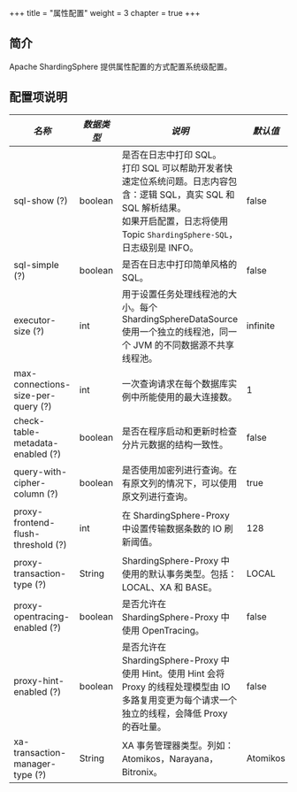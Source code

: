 +++
title = "属性配置"
weight = 3
chapter = true
+++

## 简介

Apache ShardingSphere 提供属性配置的方式配置系统级配置。

## 配置项说明

| *名称*                             | *数据类型*   | *说明*                                                                                                                                                                                  | *默认值*  |
| ---------------------------------- | ----------- | -------------------------------------------------------------------------------------------------------------------------------------------------------------------------------------- | -------- |
| sql-show (?)                       | boolean     | 是否在日志中打印 SQL。 <br /> 打印 SQL 可以帮助开发者快速定位系统问题。日志内容包含：逻辑 SQL，真实 SQL 和 SQL 解析结果。<br /> 如果开启配置，日志将使用 Topic `ShardingSphere-SQL`，日志级别是 INFO。 | false    |
| sql-simple (?)                     | boolean     | 是否在日志中打印简单风格的 SQL。                                                                                                                                                           | false    |
| executor-size (?)                  | int         | 用于设置任务处理线程池的大小。每个 ShardingSphereDataSource 使用一个独立的线程池，同一个 JVM 的不同数据源不共享线程池。                                                                           | infinite |
| max-connections-size-per-query (?) | int         | 一次查询请求在每个数据库实例中所能使用的最大连接数。                                                                                                                                          | 1        |
| check-table-metadata-enabled (?)   | boolean     | 是否在程序启动和更新时检查分片元数据的结构一致性。                                                                                                                                            | false    |
| query-with-cipher-column (?)       | boolean     | 是否使用加密列进行查询。在有原文列的情况下，可以使用原文列进行查询。                                                                                                                            | true     |
| proxy-frontend-flush-threshold (?) | int         | 在 ShardingSphere-Proxy 中设置传输数据条数的 IO 刷新阈值。                                                                                                                                  | 128      |
| proxy-transaction-type (?)         | String      | ShardingSphere-Proxy 中使用的默认事务类型。包括：LOCAL、XA 和 BASE。                                                                                                                         | LOCAL    |
| proxy-opentracing-enabled (?)      | boolean     | 是否允许在 ShardingSphere-Proxy 中使用 OpenTracing。                                                                                                                                       | false    |
| proxy-hint-enabled (?)             | boolean     | 是否允许在 ShardingSphere-Proxy 中使用 Hint。使用 Hint 会将 Proxy 的线程处理模型由 IO 多路复用变更为每个请求一个独立的线程，会降低 Proxy 的吞吐量。                                                 | false    |
| xa-transaction-manager-type (?)    | String      | XA 事务管理器类型。列如：Atomikos，Narayana，Bitronix。                                                                                                                                     | Atomikos  |
